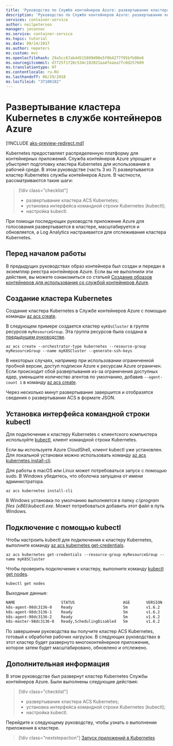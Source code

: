 ```yaml
---
title: 'Руководство по Службе контейнеров Azure: развертывание кластера'
description: 'Руководство по Службе контейнеров Azure: развертывание кластера'
services: container-service
author: neilpeterson
manager: jeconnoc
ms.service: container-service
ms.topic: tutorial
ms.date: 09/14/2017
ms.author: nepeters
ms.custom: mvc
ms.openlocfilehash: 29a5cc67ab4d515809d00e5f0b4277f95bfb08e6
ms.sourcegitcommit: d7725f1f20c534c102021aa4feaea7fc0d257609
ms.translationtype: HT
ms.contentlocale: ru-RU
ms.lasthandoff: 06/29/2018
ms.locfileid: "37100182"
---
```

# <a name="deploy-a-kubernetes-cluster-in-azure-container-service"></a>Развертывание кластера Kubernetes в службе контейнеров Azure

[!INCLUDE [aks-preview-redirect.md](../../../includes/aks-preview-redirect.md)]

Kubernetes предоставляет распределенную платформу для контейнерных приложений. Служба контейнеров Azure упрощает и убыстряет подготовку кластера Kubernetes для использования в рабочей среде. В этом руководстве (часть 3 из 7) развертывается кластер Kubernetes службы контейнеров Azure. В частности, рассматриваются такие шаги:

> [!div class="checklist"]
> * развертывание кластера ACS Kubernetes;
> * установка интерфейса командной строки Kubernetes (kubectl);
> * настройка kubectl.

При помощи последующих руководств приложение Azure для голосования развертывается в кластере, масштабируется и обновляется, а Log Analytics настраивается для отслеживания кластера Kubernetes.

## <a name="before-you-begin"></a>Перед началом работы

В предыдущих руководствах образ контейнера был создан и передан в экземпляр реестра контейнеров Azure. Если вы не выполнили эти действия, вы можете ознакомиться со статьей [Создание образов контейнеров для использования со службой контейнеров Azure](./container-service-tutorial-kubernetes-prepare-app.md).

## <a name="create-kubernetes-cluster"></a>Создание кластера Kubernetes

Создание кластера Kubernetes в Службе контейнеров Azure с помощью команды [az acs create](/cli/azure/acs#az_acs_create). 

В следующем примере создается кластер `myK8sCluster` в группе ресурсов `myResourceGroup`. Эта группа ресурсов была создана в [предыдущем руководстве](./container-service-tutorial-kubernetes-prepare-acr.md).

```azurecli-interactive 
az acs create --orchestrator-type kubernetes --resource-group myResourceGroup --name myK8SCluster --generate-ssh-keys 
```

В некоторых случаях, например при использовании ограниченной пробной версии, доступ подписки Azure к ресурсам Azure ограничен. Если происходит сбой развертывания из-за ограничения доступных ядер, уменьшите количество агентов по умолчанию, добавив `--agent-count 1` в команду [az acs create](/cli/azure/acs#az_acs_create). 

Через несколько минут развертывание завершится и отобразятся сведения о развертывании ACS в формате JSON.

## <a name="install-the-kubectl-cli"></a>Установка интерфейса командной строки kubectl

Для подключения к кластеру Kubernetes с клиентского компьютера используйте [kubectl](https://kubernetes.io/docs/user-guide/kubectl/), клиент командной строки Kubernetes. 

Если вы используете Azure CloudShell, клиент kubectl уже установлен. Для локальной установки можно использовать команду [az acs kubernetes install-cli](/cli/azure/acs/kubernetes#install-cli).

Для работы в macOS или Linux может потребоваться запуск с помощью sudo. В Windows убедитесь, что оболочка запущена от имени администратора.

```azurecli-interactive 
az acs kubernetes install-cli 
```

В Windows установка по умолчанию выполняется в папку *c:\program files (x86)\kubectl.exe*. Может потребоваться добавить этот файл в путь Windows. 

## <a name="connect-with-kubectl"></a>Подключение с помощью kubectl

Чтобы настроить kubectl для подключения к кластеру Kubernetes, выполните команду [az acs kubernetes get-credentials](/cli/azure/acs/kubernetes#get-credentials).

```azurecli-interactive 
az acs kubernetes get-credentials --resource-group myResourceGroup --name myK8SCluster
```

Чтобы проверить подключение к кластеру, выполните команду [kubectl get nodes](https://kubernetes.io/docs/reference/generated/kubectl/kubectl-commands#get).

```azurecli-interactive
kubectl get nodes
```

Выходные данные:

```bash
NAME                    STATUS                     AGE       VERSION
k8s-agent-98dc3136-0    Ready                      5m        v1.6.2
k8s-agent-98dc3136-1    Ready                      5m        v1.6.2
k8s-agent-98dc3136-2    Ready                      5m        v1.6.2
k8s-master-98dc3136-0   Ready,SchedulingDisabled   5m        v1.6.2
```

По завершении руководства вы получите кластер ACS Kubernetes, готовый к обработке рабочих нагрузок. В следующих руководствах в этот кластер будет развернуто многоконтейнерное приложение, которое затем будет масштабировано, обновлено и отслежено.

## <a name="next-steps"></a>Дополнительная информация

В этом руководстве был развернут кластер Kubernetes Службы контейнеров Azure. Были выполнены следующие действия:

> [!div class="checklist"]
> * развертывание кластера ACS Kubernetes;
> * установка интерфейса командной строки Kubernetes (kubectl);
> * настройка kubectl.

Перейдите к следующему руководству, чтобы узнать о выполнении приложения в кластере.

> [!div class="nextstepaction"]
> [Запуск приложений в Kubernetes](./container-service-tutorial-kubernetes-deploy-application.md)
